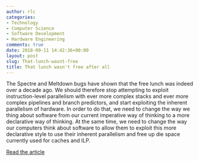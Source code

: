 ```yaml
---
author: rlc
categories:
- Technology
- Computer Science
- Software Development
- Hardware Engineering
comments: true
date: 2018-09-11 14:42:36+00:00
layout: post
slug: That-lunch-wasnt-free
title: That lunch wasn't free after all
---
```


The Spectre and Meltdown bugs have shown that the free lunch was indeed over a decade ago. We should therefore stop attempting to exploit instruction-level parallelism with ever more complex stacks and ever more complex pipelines and branch predictors, and start exploiting the inherent parallelism of hardware. In order to do that, we need to change the way we thing about software from our current imperative way of thinking to a more declarative way of thinking. At the same time, we need to change the way our computers think about software to allow them to exploit this more declarative style to use their inherent parallelism and free up die space currently used for caches and ILP.

[Read the article](/assets/2018/free-lunch.pdf)